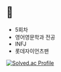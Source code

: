 # 🥸
- 5회차
- 영어영문학과 전공
- INFJ
- 롯데자이언츠팬

[![Solved.ac Profile](http://mazassumnida.wtf/api/v2/generate_badge?boj=ssong66)](https://solved.ac/ssong66/)
